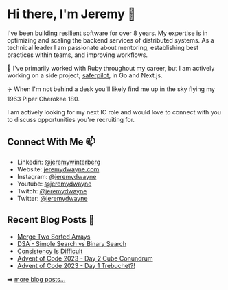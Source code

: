 # Hi there, I'm Jeremy 👋

I've been building resilient software for over 8 years. My expertise is in optimizing and scaling the backend services of distributed systems. As a technical leader I am passionate about mentoring, establishing best practices within teams, and improving workflows. 

🔭 I've primarily worked with Ruby throughout my career, but I am actively working on a side project, [saferpilot](https://www.github.com/jeremydwayne/safer-pilot), in Go and Next.js.

✈️ When I'm not behind a desk you'll likely find me up in the sky flying my 1963 Piper Cherokee 180.

I am actively looking for my next IC role and would love to connect with you to discuss opportunities you're recruiting for.

## Connect With Me 📫 
- Linkedin: [@jeremywinterberg](https://www.linkedin.com/in/jeremywinterberg)
- Website: [jeremydwayne.com](https://www.jeremydwayne.com/)
- Instagram: [@jeremydwayne](https://www.instagram.com/jeremydwayne)
- Youtube: [@jeremydwayne](https://www.youtube.com/jeremydwayne)
- Twitch: [@jeremydwayne](https://www.twitch.com/jeremydwayne)
- Twitter: [@jeremydwayne](https://www.twitter.com/jeremydwayne)

## Recent Blog Posts 📝
<!-- BLOG-POST-LIST:START -->
- [Merge Two Sorted Arrays](https://www.jeremywinterberg.com/p/merge-two-sorted-arrays)
- [DSA - Simple Search vs Binary Search](https://www.jeremywinterberg.com/p/dsa-simple-search-vs-binary-search)
- [Consistency Is Difficult](https://www.jeremywinterberg.com/p/consistency-is-difficult)
- [Advent of Code 2023 - Day 2 Cube Conundrum](https://www.jeremywinterberg.com/p/advent-of-code-2023-day-2)
- [Advent of Code 2023 - Day 1 Trebuchet?!](https://www.jeremywinterberg.com/p/advent-of-code-2023-day-1)
<!-- BLOG-POST-LIST:END -->
➡️ [more  blog posts...](https://www.jeremywinterberg.com/)

<!--
**JeremyDwayne/JeremyDwayne** is a ✨ _special_ ✨ repository because its `README.md` (this file) appears on your GitHub profile.

Here are some ideas to get you started:

- 🔭 I’m currently working on ...
- 🌱 I’m currently learning ...
- 👯 I’m looking to collaborate on ...
- 🤔 I’m looking for help with ...
- 💬 Ask me about ...
- 📫 How to reach me: ...
- 😄 Pronouns: ...
- ⚡ Fun fact: ...
-->
